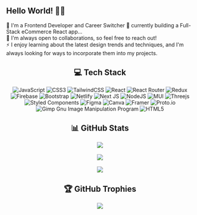 ## Hello World! 👋🏻
🔭 I'm a Frontend Developer and Career Switcher 🚀 currently building a Full-Stack eCommerce React app...  <br>👯 I'm always open to collaborations, so feel free to reach out! <br>⚡ I enjoy learning about the latest design trends and techniques, and I'm always looking for ways to incorporate them into my projects.

<div align="center">

## 💻 Tech Stack
![JavaScript](https://img.shields.io/badge/javascript-%23323330.svg?style=plastic&logo=javascript&logoColor=%23F7DF1E) ![CSS3](https://img.shields.io/badge/css3-%231572B6.svg?style=plastic&logo=css3&logoColor=white) ![TailwindCSS](https://img.shields.io/badge/tailwindcss-%2338B2AC.svg?style=plastic&logo=tailwind-css&logoColor=white) ![React](https://img.shields.io/badge/react-%2320232a.svg?style=plastic&logo=react&logoColor=%2361DAFB) ![React Router](https://img.shields.io/badge/React_Router-CA4245?style=plastic&logo=react-router&logoColor=white) ![Redux](https://img.shields.io/badge/redux-%23593d88.svg?style=plastic&logo=redux&logoColor=white) ![Firebase](https://img.shields.io/badge/firebase-%23039BE5.svg?style=plastic&logo=firebase) ![Bootstrap](https://img.shields.io/badge/bootstrap-%23563D7C.svg?style=plastic&logo=bootstrap&logoColor=white) ![Netlify](https://img.shields.io/badge/netlify-%23000000.svg?style=plastic&logo=netlify&logoColor=#00C7B7) ![Next JS](https://img.shields.io/badge/Next-black?style=plastic&logo=next.js&logoColor=white) ![NodeJS](https://img.shields.io/badge/node.js-6DA55F?style=plastic&logo=node.js&logoColor=white) ![MUI](https://img.shields.io/badge/MUI-%230081CB.svg?style=plastic&logo=material-ui&logoColor=white) ![Threejs](https://img.shields.io/badge/threejs-black?style=plastic&logo=three.js&logoColor=white) ![Styled Components](https://img.shields.io/badge/styled--components-DB7093?style=plastic&logo=styled-components&logoColor=white) 	![Figma](https://img.shields.io/badge/figma-%23F24E1E.svg?style=plastic&logo=figma&logoColor=white) ![Canva](https://img.shields.io/badge/Canva-%2300C4CC.svg?style=plastic&logo=Canva&logoColor=white) ![Framer](https://img.shields.io/badge/Framer-black?style=plastic&logo=framer&logoColor=blue) ![Proto.io](https://img.shields.io/badge/Proto.io-161637?style=plastic&logo=proto.io&logoColor=00e5ff) ![Gimp Gnu Image Manipulation Program](https://img.shields.io/badge/Gimp-657D8B?style=plastic&logo=gimp&logoColor=FFFFFF) ![HTML5](https://img.shields.io/badge/html5-%23E34F26.svg?style=plastic&logo=html5&logoColor=white)
## 📊 GitHub Stats
![](https://github-readme-stats.vercel.app/api?username=cyberrie&theme=tokyonight&hide_border=true&include_all_commits=true&count_private=true)<br/><br/>
![](https://github-readme-streak-stats.herokuapp.com/?user=cyberrie&theme=tokyonight&hide_border=true)<br/><br/>
![](https://github-readme-stats.vercel.app/api/top-langs/?username=cyberrie&theme=tokyonight&hide_border=true&include_all_commits=true&count_private=true&layout=compact)

## 🏆 GitHub Trophies
![](https://github-profile-trophy.vercel.app/?username=cyberrie&theme=tokyonight&no-frame=true&no-bg=true&margin-w=4)
  
  </div>
